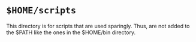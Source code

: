 # `$HOME/scripts`
This directory is for scripts that are used sparingly. Thus, are not added to
the $PATH like the ones in the $HOME/bin directory.
